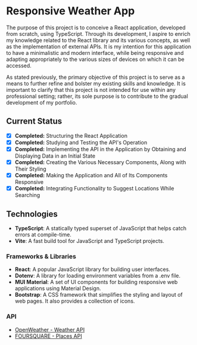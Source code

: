 # Responsive Weather App

The purpose of this project is to conceive a React application, developed from scratch, using TypeScript. Through its development, I aspire to enrich my knowledge related to the React library and its various concepts, as well as the implementation of external APIs. It is my intention for this application to have a minimalistic and modern interface, while being responsive and adapting appropriately to the various sizes of devices on which it can be accessed.

As stated previously, the primary objective of this project is to serve as a means to further refine and bolster my existing skills and knowledge. It is important to clarify that this project is not intended for use within any professional setting; rather, its sole purpose is to contribute to the gradual development of my portfolio.

## Current Status

- [x] **Completed:** Structuring the React Application
- [x] **Completed:** Studying and Testing the API's Operation
- [x] **Completed:** Implementing the API in the Application by Obtaining and Displaying Data in an Initial State
- [X] **Completed:** Creating the Various Necessary Components, Along with Their Styling
- [X] **Completed:** Making the Application and All of Its Components Responsive
- [X] **Completed:** Integrating Functionality to Suggest Locations While Searching

## Technologies

- **TypeScript**: A statically typed superset of JavaScript that helps catch errors at compile-time.
- **Vite**: A fast build tool for JavaScript and TypeScript projects.

### Frameworks & Libraries

- **React**: A popular JavaScript library for building user interfaces.
- **Dotenv**: A library for loading environment variables from a .env file.
- **MUI Material**: A set of UI components for building responsive web applications using Material Design.
- **Bootstrap**: A CSS framework that simplifies the styling and layout of web pages. It also provides a collection of icons.

### API

- [OpenWeather - Weather API](https://openweathermap.org/api)
- [FOURSQUARE - Places API](https://location.foursquare.com/developer/reference/places-api-overview)
